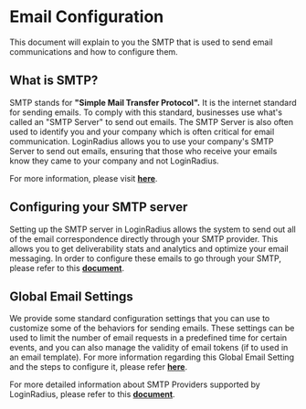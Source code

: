 # Email Configuration

This document will explain to you the SMTP that is used to send email communications and how to configure them.

## What is SMTP?

SMTP stands for **"Simple Mail Transfer Protocol".** It is the internet standard for sending emails. To comply with this standard, businesses use what's called an "SMTP Server" to send out emails. The SMTP Server is also often used to identify you and your company which is often critical for email communication. LoginRadius allows you to use your company's SMTP Server to send out emails, ensuring that those who receive your emails know they came to your company and not LoginRadius.

For more information, please visit [**here**](https://www.loginradius.com/legacy/docs/authentication/concepts/email-communications/).


## Configuring your SMTP server

Setting up the SMTP server in LoginRadius allows the system to send out all of the email correspondence directly through your SMTP provider. This allows you to get deliverability stats and analytics and optimize your email messaging. In order to configure these emails to go through your SMTP, please refer to this [**document**](https://www.loginradius.com/legacy/docs/authentication/concepts/email-communications/#partsmtpconfiguration1).


## Global Email Settings

We provide some standard configuration settings that you can use to customize some of the behaviors for sending emails. These settings can be used to limit the number of email requests in a predefined time for certain events, and you can also manage the validity of email tokens (if to used in an email template). For more information regarding this Global Email Setting and the steps to configure it, please refer [**here**](https://www.loginradius.com/legacy/docs/authentication/concepts/email-communications/#partglobalemailsettings4).


For more detailed information about SMTP Providers supported by LoginRadius, please refer to this [**document**](https://www.loginradius.com/legacy/docs/api/v2/admin-console/platform-configuration/communication-configuration/email/providers/sendgrid/).
